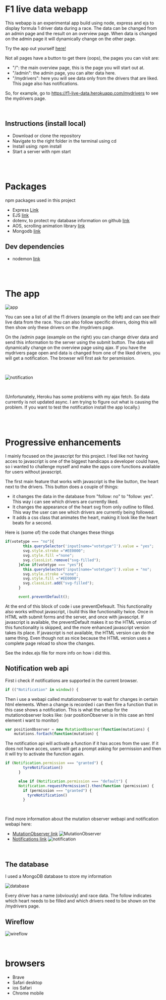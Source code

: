 # F1 live data webapp
This webapp is an experimental app build using node, express and ejs to display formula 1 driver data during a race. The data can be changed from an admin page and the result on an overview page. When data is changed on the admin page it will dynamically change on the other page.

Try the app out yourself [here!](https://expressjs.com/)

Not all pages have a button to get there (oops), the pages you can visit are:

- "/": the main overview page, this is the page you will start out at.
- "/admin": the admin page, you can alter data here.
- "/mydrivers": here you will see data only from the drivers that are liked. This page also has notifications.

So, for example, go to https://f1-live-data.herokuapp.com/mydrivers to see the mydrivers page.

<br>

## Instructions (install local)

- Download or clone the repository
- Navigate to the right folder in the terminal using cd
- Install using: npm install
- Start a server with npm start

<br>
<br>

# Packages
npm packages used in this project

- Express [Link](https://expressjs.com/)
- EJS [link](https://ejs.co/)
- dotenv, to protect my database information on github [link](https://www.npmjs.com/package/dotenv)
- AOS, scrolling animation library [link](https://michalsnik.github.io/aos/)
- Mongodb [link](https://www.npmjs.com/package/mongodb)

## Dev dependencies

- nodemon [link](https://www.npmjs.com/package/nodemon)

<br>
<br>

# The app

![app](img/app.png "F1 live data webapp")

You can see a list of all the f1 drivers (example on the left) and can see their live data from the race. You can also follow specific drivers, doing this will then show only these drivers on the /mydrivers page.

On the /admin page (example on the right) you can change driver data and send this information to the server using the submit button. The data will dynamically change on the overview page using ajax. If you have the mydrivers page open and data is changed from one of the liked drivers, you will get a notification. The browser will first ask for persmission.

<br>

![notification](img/notification.png "notification")

<br>

(Unfortunately, Heroku has some problems with my ajax fetch. So data currently is not updated async. I am trying to figure out what is causing the problem. If you want to test the notification install the app locally.)

<br>
<br>

# Progressive enhancements

I mainly focused on the javascript for this project. I feel like not having acces to javascript is one of the biggest handicaps a developer could have, so i wanted to challenge myself and make the apps core functions available for users without javascript.

The first main feature that works with javascript is the like button, the heart next to the drivers. This button does a couple of things:
- it changes the data in the database from "follow: no" to "follow: yes". This way i can see which drivers are currently liked.
- It changes the appearance of the heart svg from only outline to filled. This way the user can see which drivers are currently being followed.
- It adds a css class that animates the heart, making it look like the heart beats for a second.

Here is (some of) the code that changes these things
``` js
if(votetype === "no"){
        this.querySelector('input[name="votetype"]').value = "yes";
        svg.style.stroke ="#EE0000";
        svg.style.fill ="none";
        svg.classList.remove("svg-filled");
      }else if(votetype === "yes"){
        this.querySelector('input[name="votetype"]').value = "no";
        svg.style.stroke ="none";
        svg.style.fill ="#EE0000";
        svg.classList.add("svg-filled");
      }

      event.preventDefault();
```

At the end of this block of code i use preventDefeault. This functionality also works without javascript, i build this like functionality twice. Once in HTML with submit forms and the server, and once with javascript. If javascript is available, the preventDefault makes it so the HTML version of this functionality is skipped, and the more enhanced javascript version takes its place. If javascript is not available, the HTML version can do the same thing. Even though not as nice because the HTML version uses a complete page reload to show the changes. 

See the index.ejs file for more info on how i did this.

## Notification web api

First i check if notifications are supported in the current browser.

```js
if (("Notification" in window)) {
```

Then i use a webapi called mutationobserver to wait for changes in certain html elements. When a change is recorded i can then fire a function that in this case shows a notification. This is what the setup for the mutationobserver looks like:
(var positionObserver is in this case an html element i want to monitor)

``` js
var positionObserver = new MutationObserver(function(mutations) {
    mutations.forEach(function(mutation) {
```

The notification api will activate a function if it has acces from the user. If it does not have acces, users will get a prompt asking for permission and then it will try to activate the function again.

``` js
if (Notification.permission === "granted") {
        tyreNotification()
      }

      else if (Notification.permission === "default") {
      Notification.requestPermission().then(function (permission) {
        if (permission === "granted") {
          tyreNotification()
        }
```

<br>

Find more information about the mutation observer webapi and notification webapi here:
- [MutationObserver link](https://developer.mozilla.org/nl/docs/Web/API/MutationObserver)
![MutationObserver](img/caniuse-mutation.png "MutationObserver")
- [Notifications link](https://developer.mozilla.org/en-US/docs/Web/API/Notification)
![notification](img/caniuse-notification.png "notification")

<br>

## The database

I used a MongoDB database to store my information

![database](img/database.png "database")

Every driver has a name (obviously) and race data. The follow indicates which heart needs to be filled and which drivers need to be shown on the /mydrivers page.

## Wireflow

![wireflow](img/wireflow.png "wireflow")

<br>

# browsers
- Brave
- Safari desktop
- ios Safari
- Chrome mobile

<br>
<br>
<br>

<!-- # EXTRA, Break the Web
For this excersize i will research 2 web features to see what happens when you disable them. The two features are:
1. Images
2. Mouse/trackpad

## Images
Images are an important part of most websites, they allow us to add visual context to any content. But what if someone disables images in their browser?
<br />
<br /> -->

<!-- ![spacex-comparison](img/spacex-imagecomparison.gif "spacex comparison") -->

<!-- ### WHY?!
Why would someone disable images on the internet to begin with? People could be blocking images for different reasons, for example:
* People with visual impairments use non-visual browsers, these browsers use screen readers to read the content aloud. Images are useless in this context and are not displayed.
* Some people choose to block images in the settings of their browser. This could be because they want to save bandwidth (images are quite large and can slow down loading time), or for privacy reasons.
<br />
<br />

### How?
Disabling images is actually quite easy.
* For chromium based browsers (chrome, brave etc.) click on the three dots in the top right, then settings > privacy & security > site settings, and under images switch to "do not show any images". The browser will now try to filter out all images.
<br />
<br />

![Disable-images](img/disable-images.png "settings > disable images")
<br />
<br />
<br />

* For Safari, go to preferences in the top menu > click Appearance > uncheck "display images"

* For Firefox type about:config in the search bar, search for this option "permissions.default.image" change it to 2.

    Possible values:

    1 -- Always load the images

    2 -- Never load the images

    3 -- Don't load third images
<br />
<br />

### Dealing with disabled/blocked images
There is not a lot you can do about the user blocking images. But if the image is an important piece of content for the website the information in the image should be accessible in another way.

* Not using an alt tag at all tells the browser the image is a key part of the website and there is no textual equivalent available. In this case it might be wise to find another way present the information the image is trying to show.
* Using an empty alt tag (alt="") means the image is not a key part of the content. Screen readers will ignore the image and not mention it.
    
    **Also, if the image tag is empty the browser will not show the broken image icon!*

* The description in an alt tag should be clear and detailed.
<br />
<br />

![alt-description](img/image-description.png "image alt description")
<br />
<br />

## Mouse/trackpad
The mouse or trackpad is an important part of the web, a lot of people use one of these tools to move their cursor. But some people don's use a mouse or trackpad, so what if you can't navigate using these tools?
<br />
<br />

![youtube-tabbing](img/youtube-tabbing.png "using tab in youtube")
<br />
<br />
Here i used tab to navigate trough youtube. It is not ideal but they clearly thought about people using tab. You start in the top left and tab trough the top elements. Once you pass the youtube logo a "skip navigation" button appears, this immediatly sends you to the sidebar. Youtube has a lot of clickable components on the website so alot of tabbing is required but it seems youtube included everything as an element that can be tabbed.
<br />
<br />

### WHY?!
There could be a lot of reasons for not using a mouse or trackpad, the user could be injured and unable to use a mouse or does not want to use a mouse for too long because of ergonomic reasons. Other reasons could be a broken mouse or broken trackpad or the mouse could be unavailable because of the place the device is being used. The user should still be able to browse the web without mouse or trackpad.
<br />
<br />

### How?
This experiment is super simple, just don't use the mouse or trackpad! (it is very difficult to not touch it out of habit though...)
<br />
<br />

### Dealing with users who don't have a mouse/trackpad
When a mouse or trackpad is not available, using tab to navigate trough a webpage is the best alternative. By default certain interactive html elements get marked as elements that can be tabbed trough. Examples of elements that can be tabbed trough by default are links (\<a>\), text fields, checkboxes etc.  

You can make any html element interactive by using tabindex or javascript.

* Before using tabindex you have to make sure the element is interactive. Giving a regular div tabindex could be confusing for users, make sure to make the div interactive with keyboard events for example.

* tabindex=0 will make an element focusable, it will act like the other default interactive elements.

* You can use tabindex to make a focus order by giving it positive values. Tabindex=1 will push the element forward and show first, then tabindex=2 etc. It is advised to not use this method to create a focus order, it is much better to create a natural order by setting focusable in the right order in your html. This way the focus will work right naturally.

* You can change the way a focused element looks with the :focus style. All browsers have their own default style for focused objects so if you want it to be consistent this is the only way.

https://developer.mozilla.org/en-US/docs/Web/Accessibility/Understanding_WCAG/Keyboard
 -->
